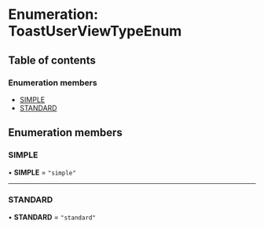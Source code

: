 # Enumeration: ToastUserViewTypeEnum

## Table of contents

### Enumeration members

- [SIMPLE](#/documentation/enum-ToastUserViewTypeEnum#simple)
- [STANDARD](#/documentation/enum-ToastUserViewTypeEnum#standard)

## Enumeration members

### SIMPLE

• **SIMPLE** = `"simple"`

___

### STANDARD

• **STANDARD** = `"standard"`
